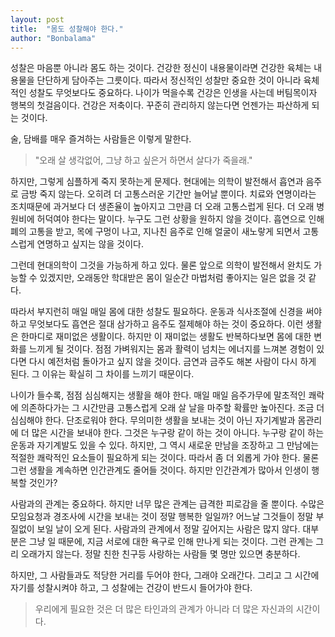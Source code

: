 ```yaml
---
layout: post
title:  "몸도 성찰해야 한다."
author: "Bonbalama"
---
```


성찰은 마음뿐 아니라 몸도 하는 것이다. 건강한 정신이 내용물이라면 건강한 육체는 내용물을 단단하게 담아주는 그릇이다. 따라서 정신적인 성찰만 중요한 것이 아니라 육체적인 성찰도 무엇보다도 중요하다. 나이가 먹을수록 건강은 인생을 사는데 버팀목이자 행복의 첫걸음이다. 건강은 저축이다. 꾸준히 관리하지 않는다면 언젠가는 파산하게 되는 것이다.

술, 담배를 매우 즐겨하는 사람들은 이렇게 말한다. 

> "오래 살 생각없어, 그냥 하고 싶은거 하면서 살다가 죽을래."

하지만, 그렇게 심플하게 죽지 못하는게 문제다. 현대에는 의학이 발전해서 흡연과 음주로 금방 죽지 않는다. 오히려 더 고통스러운 기간만 늘어날 뿐이다. 치료와 연명이라는 조치때문에 과거보다 더 생존율이 높아지고 그만큼 더 오래 고통스럽게 된다. 더 오래 병원비에 허덕여야 한다는 말이다. 누구도 그런 상황을 원하지 않을 것이다. 흡연으로 인해 폐의 고통을 받고, 목에 구멍이 나고, 지나친 음주로 인해 얼굴이 새노랗게 되면서 고통스럽게 연명하고 싶지는 않을 것이다. 

그런데 현대의학이 그것을 가능하게 하고 있다. 물론 앞으로 의학이 발전해서 완치도 가능할 수 있겠지만, 오래동안 학대받은 몸이 일순간 마법처럼 좋아지는 일은 없을 것 같다. 

따라서 부지런히 매일 매일 몸에 대한 성찰도 필요하다. 운동과 식사조절에 신경을 써야하고 무엇보다도 흡연은 절대 삼가하고 음주도 절제해야 하는 것이 중요하다. 이런 생활은 한마디로 재미없은 생활이다. 하지만 이 재미없는 생활도 반복하다보면 몸에 대한 변화를 느끼게 될 것이다. 점점 가벼워지는 몸과 활력이 넘치는 에너지를 느껴본 경험이 있다면 다시 예전처럼 돌아가고 싶지 않을 것이다. 금연과 금주도 해본 사람이 다시 하게 된다. 그 이유는 확실히 그 차이를 느끼기 때문이다. 

나이가 들수록, 점점 심심해지는 생활을 해야 한다. 매일 매일 음주가무에 말초적인 쾌락에 의존하다가는 그 시간만큼 고통스럽게 오래 살 날을 마주할 확률만 높아진다. 조금 더 심심해야 한다. 단조로워야 한다. 무의미한 생활을 보내는 것이 아닌 자기계발과 몸관리에 더 많은 시간을 보내야 한다. 그것은 누구랑 같이 하는 것이 아니다. 누구랑 같이 하는 운동과 자기계발도 있을 수 있다. 하지만, 그 역시 새로운 만남을 조장하고 그 만남에는 적절한 쾌락적인 요소들이 필요하게 되는 것이다. 따라서 좀 더 외롭게 가야 한다. 물론 그런 생활을 계속하면 인간관계도 줄어들 것이다. 하지만 인간관계가 많아서 인생이 행복할 것인가?

사람과의 관계는 중요하다. 하지만 너무 많은 관계는 급격한 피로감을 줄 뿐이다. 수많은 모임요청과 경조사에 시간을 보내는 것이 정말 행복한 일일까? 어느날 그것들이 정말 부질없이 보일 날이 오게 된다. 사람과의 관계에서 정말 깊어지는 사람은 많지 않다. 대부분은 그냥 일 때문에, 지금 서로에 대한 욕구로 인해 만나게 되는 것이다. 그런 관계는 그리 오래가지 않는다. 정말 친한 친구등 사랑하는 사람들 몇 명만 있으면 충분하다.

하지만, 그 사람들과도 적당한 거리를 두어야 한다, 그래야 오래간다. 그리고 그 시간에 자기를 성찰시켜야 하고, 그 성찰에는 건강이 반드시 들어가야 한다.

> 우리에게 필요한 것은 더 많은 타인과의 관계가 아니라 더 많은 자신과의 시간이다.

